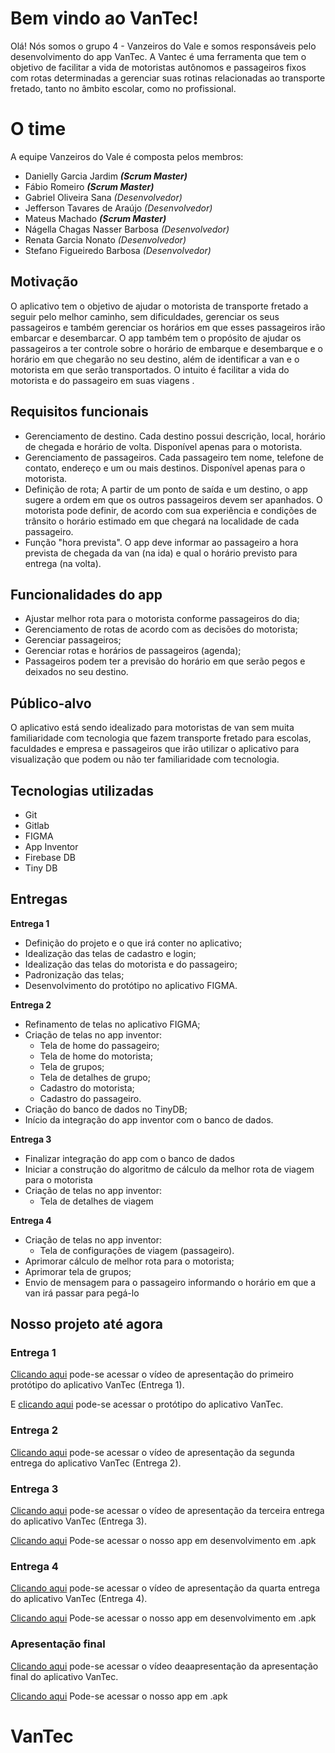 ﻿# Bem vindo ao VanTec!

Olá! Nós somos o grupo 4 - Vanzeiros do Vale e somos responsáveis pelo  desenvolvimento do app VanTec.
A Vantec é uma ferramenta que tem o objetivo de facilitar a vida de motoristas autônomos e passageiros fixos com rotas determinadas a gerenciar suas rotinas relacionadas ao transporte fretado, tanto no âmbito escolar, como no profissional.

# O time

A equipe Vanzeiros do Vale é composta pelos membros:

- Danielly Garcia Jardim ***(Scrum Master)***
- Fábio Romeiro ***(Scrum Master)***
-  Gabriel Oliveira Sana *(Desenvolvedor)*
-  Jefferson Tavares de Araújo *(Desenvolvedor)*
-  Mateus Machado ***(Scrum Master)***
- Nágella Chagas Nasser Barbosa *(Desenvolvedor)*
-  Renata Garcia Nonato *(Desenvolvedor)*
- Stefano Figueiredo Barbosa *(Desenvolvedor)*

## Motivação

O aplicativo tem o objetivo de ajudar o motorista de transporte fretado a seguir pelo melhor caminho, sem dificuldades, gerenciar os seus passageiros e também gerenciar os horários em que esses passageiros irão embarcar e desembarcar. O app também tem o propósito de ajudar os passageiros a ter controle sobre o horário de embarque e desembarque e o horário em que chegarão no seu destino, além de identificar a van e o motorista em que serão transportados. O intuito é facilitar a vida do motorista e do passageiro em suas viagens
.
## Requisitos funcionais
- Gerenciamento de destino. Cada destino possui descrição, local, horário de chegada e horário de volta. Disponível apenas para o motorista.
- Gerenciamento de passageiros. Cada passageiro tem nome, telefone de contato, endereço e um ou mais destinos. Disponível apenas para o motorista.
- Definição de rota; A partir de um ponto de saída e um destino, o app sugere a ordem em que os outros passageiros devem ser apanhados. O motorista pode definir, de acordo com sua experiência e condições de trânsito o horário estimado em que chegará na localidade de cada passageiro.
- Função "hora prevista". O app deve informar ao passageiro a hora prevista de chegada da van (na ida) e qual o horário previsto para entrega (na volta).

## Funcionalidades do app

- Ajustar melhor rota para o motorista conforme passageiros do dia;
- Gerenciamento de rotas de acordo com as decisões do motorista;
- Gerenciar passageiros;
- Gerenciar rotas e horários de passageiros (agenda);
-  Passageiros podem ter a previsão do horário em que serão pegos e deixados no seu destino.

## Público-alvo

O aplicativo está sendo idealizado para motoristas de van sem muita familiaridade com tecnologia que fazem transporte fretado para escolas, faculdades e empresa e passageiros que irão utilizar o aplicativo para visualização que podem ou não ter familiaridade com tecnologia.
## Tecnologias utilizadas
- Git
- Gitlab
- FIGMA
- App Inventor
- Firebase DB
- Tiny DB

## Entregas

**Entrega 1**

- Definição do projeto e o que irá conter no aplicativo;
- Idealização das telas de cadastro e login;
- Idealização das telas do motorista e do passageiro;
- Padronização das telas;
- Desenvolvimento do protótipo no aplicativo FIGMA.

**Entrega 2**

- Refinamento de telas no aplicativo FIGMA; 
- Criação de telas no app inventor:
	- Tela de home do passageiro;
	- Tela de home do motorista;
	- Tela de grupos;
	- Tela de detalhes de grupo;
	- Cadastro do motorista;
	- Cadastro do passageiro.
- Criação do banco de dados no TinyDB;
- Início da integração do app inventor com o banco de dados.

**Entrega 3**

- Finalizar integração do app com o banco de dados
- Iniciar a construção do algoritmo de cálculo da melhor rota de viagem para o motorista
- Criação de telas no app inventor:
	- Tela de detalhes de viagem

**Entrega 4**
- Criação de telas no app inventor:
	- Tela de configurações de viagem (passageiro).
- Aprimorar cálculo de melhor rota para o motorista;
- Aprimorar tela de grupos;
- Envio de mensagem para o passageiro informando o horário em que a van irá passar para pegá-lo

## Nosso projeto até agora

### Entrega 1

[Clicando aqui](https://www.youtube.com/watch?v=VUH1oMZqjPI&feature=youtu.be&ab_channel=MAELZERA) pode-se acessar o vídeo de apresentação do primeiro protótipo do aplicativo VanTec (Entrega 1).


E [clicando aqui](https://www.figma.com/proto/z0x3JJRZZzfIK97mKbpoSF/VANTEC---OFICIAL-(USAR-ESSE)?node-id=95%3A8405&scaling=scale-down) pode-se acessar o protótipo do aplicativo VanTec.

### Entrega 2

[Clicando aqui](https://youtu.be/H7Y1k5Pi1gE) pode-se acessar o vídeo de apresentação da segunda entrega do aplicativo VanTec (Entrega 2).


### Entrega 3

[Clicando aqui](https://www.youtube.com/watch?v=ZSG00gMPchg) pode-se acessar o vídeo de apresentação da terceira entrega do aplicativo VanTec (Entrega 3).

[Clicando aqui](https://drive.google.com/file/d/1l4eW_3MVMtjBxQAigrF-izA269RPKTh0/view?usp=sharing) Pode-se acessar o nosso app em desenvolvimento em .apk

### Entrega 4

[Clicando aqui](https://www.youtube.com/watch?v=AgJ1X9Yq5Bk) pode-se acessar o vídeo de apresentação da quarta entrega do aplicativo VanTec (Entrega 4).

[Clicando aqui](https://drive.google.com/file/d/115gfOVAVq9gd7nhT4dMTEEgBeEs42S1x/view?usp=sharing) Pode-se acessar o nosso app em desenvolvimento em .apk


### Apresentação final

[Clicando aqui](https://www.youtube.com/watch?v=sD703ORRPtY) pode-se acessar o vídeo deaapresentação da apresentação final do aplicativo VanTec.

[Clicando aqui](https://drive.google.com/file/d/1sQKyImyCG5KSU29AyOqas2aBLhJeCB3q/view?usp=sharing) Pode-se acessar o nosso app em .apk




# VanTec
